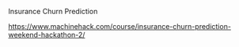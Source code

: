 Insurance Churn Prediction


https://www.machinehack.com/course/insurance-churn-prediction-weekend-hackathon-2/
